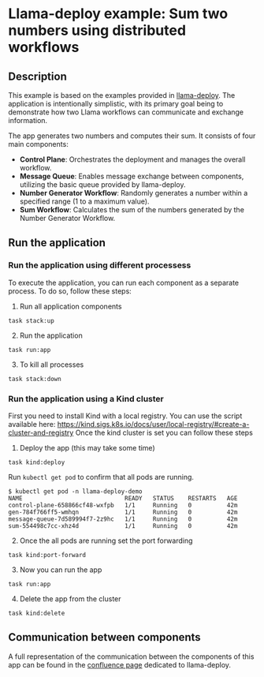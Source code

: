 # Llama-deploy example: Sum two numbers using distributed workflows

## Description
This example is based on the examples provided in [llama-deploy](https://github.com/run-llama/llama_deploy/tree/main/examples).
The application is intentionally simplistic, with its primary goal being to demonstrate how two Llama workflows
can communicate and exchange information.

The app generates two numbers and computes their sum. It consists of four main components:
* **Control Plane**: Orchestrates the deployment and manages the overall workflow.
* **Message Queue**: Enables message exchange between components, utilizing the basic queue provided by llama-deploy.
* **Number Generator Workflow**: Randomly generates a number within a specified range (1 to a maximum value).
* **Sum Workflow**: Calculates the sum of the numbers generated by the Number Generator Workflow.

## Run the application

### Run the application using different processess
To execute the application, you can run each component as a separate process. To do so, follow these steps:
1. Run all application components
```
task stack:up
```
2. Run the application
```
task run:app
```
3. To kill all processes
```
task stack:down
```

### Run the application using a Kind cluster
First you need to install Kind with a local registry. You can use the script available here: https://kind.sigs.k8s.io/docs/user/local-registry/#create-a-cluster-and-registry
Once the kind cluster is set you can follow these steps
1. Deploy the app (this may take some time)
```
task kind:deploy
```
Run `kubectl get pod` to confirm that all pods are running.
```
$ kubectl get pod -n llama-deploy-demo
NAME                             READY   STATUS    RESTARTS   AGE
control-plane-658866cf48-wxfpb   1/1     Running   0          42m
gen-784f766ff5-wmhqn             1/1     Running   0          42m
message-queue-7d589994f7-2z9hc   1/1     Running   0          42m
sum-554498c7cc-xhz4d             1/1     Running   0          42m
```
2. Once the all pods are running set the port forwarding
```
task kind:port-forward
```
3. Now you can run the app
```
task run:app
```
4. Delete the app from the cluster
```
task kind:delete
```

## Communication between components
A full representation of the communication between the components of this app can be found in the
[confluence page](https://cisco-eti.atlassian.net/wiki/spaces/PHI/pages/970129458/Llama-Deploy+message+and+communication)
dedicated to llama-deploy.
